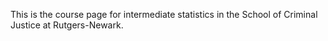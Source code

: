 This is the course page for intermediate statistics in the School of Criminal Justice at Rutgers-Newark. 
